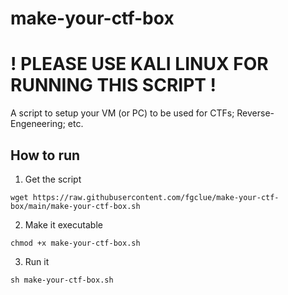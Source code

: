 # make-your-ctf-box

# ! PLEASE USE KALI LINUX FOR RUNNING THIS SCRIPT !

A script to setup your VM (or PC) to be used for CTFs; Reverse-Engeneering; etc.

## How to run

1. Get the script

```wget https://raw.githubusercontent.com/fgclue/make-your-ctf-box/main/make-your-ctf-box.sh```

2. Make it executable

```chmod +x make-your-ctf-box.sh```

3. Run it

```sh make-your-ctf-box.sh```